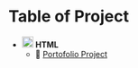 # Table of Project

- <img src="https://upload.wikimedia.org/wikipedia/commons/6/61/HTML5_logo_and_wordmark.svg" width="20"> **HTML**
  - 📌 [Portofolio Project](./Multi-Page%20Web/4.3%20HTML%20Porfolio%20Project/)
